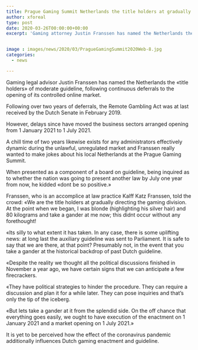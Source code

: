 ```yaml
---
title: Prague Gaming Summit Netherlands the title holders at gradually controlling the gaming segment
author: xforeal 
type: post
date: 2020-03-26T00:00:00+00:00
excerpt: 'Gaming attorney Justin Franssen has named the Netherlands the "title holders" of moderate guideline, following continuous deferrals to the opening of its controlled online market '


image : images/news/2020/03/PragueGamingSummit2020Web-8.jpg
categories:
  - news

---
```

Gaming legal advisor Justin Franssen has named the Netherlands the &#171;title holders&#187; of moderate guideline, following continuous deferrals to the opening of its controlled online market. 

Following over two years of deferrals, the Remote Gambling Act was at last received by the Dutch Senate in February 2019. 

However, delays since have moved the business sectors arranged opening from 1 January 2021 to 1 July 2021. 

A chill time of two years likewise exists for any administrators effectively dynamic during the unlawful, unregulated market and Franssen really wanted to make jokes about his local Netherlands at the Prague Gaming Summit. 

When presented as a component of a board on guideline, being inquired as to whether the nation was going to present another law by July one year from now, he kidded &#171;dont be so positive.&#187; 

Franssen, who is an accomplice at law practice Kalff Katz Franssen, told the crowd: &#171;We are the title holders at gradually directing the gaming division. At the point when we began, I was blonde (highlighting his silver hair) and 80 kilograms and take a gander at me now; this didnt occur without any forethought! 

&#171;Its silly to what extent it has taken. In any case, there is some uplifting news: at long last the auxiliary guideline was sent to Parliament. It is safe to say that we are there, at that point? Presumably not, in the event that you take a gander at the historical backdrop of past Dutch guideline. 

&#171;Despite the reality we thought all the political discussions finished in November a year ago, we have certain signs that we can anticipate a few firecrackers. 

&#171;They have political strategies to hinder the procedure. They can require a discussion and plan it for a while later. They can pose inquiries and that&#8217;s only the tip of the iceberg. 

&#171;But lets take a gander at it from the splendid side. On the off chance that everything goes easily, we ought to have execution of the enactment on 1 January 2021 and a market opening on 1 July 2021.&#187; 

It is yet to be perceived how the effect of the coronavirus pandemic additionally influences Dutch gaming enactment and guideline.